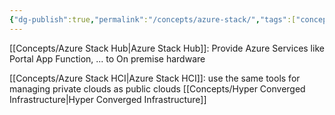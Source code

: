 ```yaml
---
{"dg-publish":true,"permalink":"/concepts/azure-stack/","tags":["concept/SRE/cloud/azure"]}
---
```




[[Concepts/Azure Stack Hub\|Azure Stack Hub]]:  Provide Azure Services like Portal App Function, ... to On premise hardware

[[Concepts/Azure Stack HCI\|Azure Stack HCI]]:  use the same tools for managing private clouds as public clouds
    [[Concepts/Hyper Converged Infrastructure\|Hyper Converged Infrastructure]]




